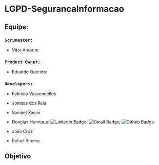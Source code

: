 # LGPD-SegurancaInformacao
## Equipe:
### `Scrumaster:`
   - Vitor Amorim:
### `Product Owner:`
  - Eduardo Querido:
### `Developers:`
   - Fabrício Vasconcellos
   - Jonatas dos Reis
   - Samuel Xavier


   - Douglas Henrique: [![Linkedin Badge](https://img.shields.io/badge/-LinkedIn-blue?style=flat-square&logo=Linkedin&logoColor=white&link=https://www.linkedin.com/in/developer-dhbarboza/)](https://www.linkedin.com/in/developer-dhbarboza/); [![Gmail Badge](https://img.shields.io/badge/-Gmail-c14438?style=flat-square&logo=Gmail&logoColor=white&link=mailto:dev.dhbarboza@gmail.com)](mailto:dev.dhbarboza@gmail.com); [![Github Badge](https://img.shields.io/badge/-Github-000?style=flat-square&logo=Github&logoColor=white&link=https://github.com/DhBarboza)](https://github.com/DhBarboza)
   - João Cruz
   - Rafael Ribeiro

## Objetivo
